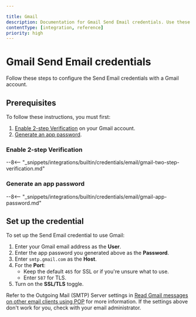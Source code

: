 ```yaml
---

title: Gmail
description: Documentation for Gmail Send Email credentials. Use these credentials to authenticate Send Email with Gmail in n8n, a workflow automation platform.
contentType: [integration, reference]
priority: high
---
```


# Gmail Send Email credentials

Follow these steps to configure the Send Email credentials with a Gmail account.

## Prerequisites

To follow these instructions, you must first:

1. [Enable 2-step Verification](#enable-2-step-verification) on your Gmail account.
2. [Generate an app password](#generate-an-app-password).

### Enable 2-step Verification

--8<-- "_snippets/integrations/builtin/credentials/email/gmail-two-step-verification.md"

### Generate an app password

--8<-- "_snippets/integrations/builtin/credentials/email/gmail-app-password.md"

## Set up the credential

To set up the Send Email credential to use Gmail:

1. Enter your Gmail email address as the **User**.
2. Enter the app password you generated above as the **Password**.
3. Enter `smtp.gmail.com` as the **Host**.
4. For the **Port**:
    - Keep the default `465` for SSL or if you're unsure what to use.
    - Enter `587` for TLS.
5. Turn on the **SSL/TLS** toggle.

Refer to the Outgoing Mail (SMTP) Server settings in [Read Gmail messages on other email clients using POP](https://support.google.com/mail/answer/7104828?hl=en) for more information. If the settings above don't work for you, check with your email administrator.
